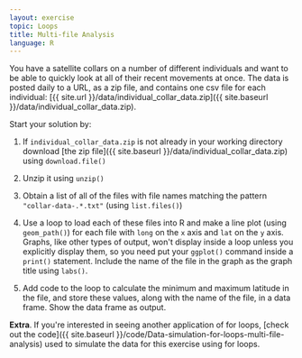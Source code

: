 ```yaml
---
layout: exercise
topic: Loops
title: Multi-file Analysis
language: R
---
```


You have a satellite collars on a number of different individuals and want to be able to quickly look at all of their recent movements at once.
The data is posted daily to a URL, as a zip file, and contains one csv file for each individual: [{{ site.url }}/data/individual_collar_data.zip]({{ site.baseurl }}/data/individual_collar_data.zip).

Start your solution by:

1. If `individual_collar_data.zip` is not already in your working directory download [the zip file]({{ site.baseurl }}/data/individual_collar_data.zip) using `download.file()`
2. Unzip it using `unzip()`
3. Obtain a list of all of the files with file names matching the pattern `"collar-data-.*.txt"` (using `list.files()`)

4. Use a loop to load each of these files into R and make a line plot (using `geom_path()`) for each file with `long` on the `x` axis and `lat` on the `y` axis.
Graphs, like other types of output, won't display inside a loop unless you explicitly display them, so you need put your `ggplot()` command inside a `print()` statement.
Include the name of the file in the graph as the graph title using `labs()`.

5. Add code to the loop to calculate the minimum and maximum latitude in the file, and store these values, along with the name of the file, in a data frame.
Show the data frame as output.

**Extra**. If you're interested in seeing another application of for loops, [check out the code]({{ site.baseurl }}/code/Data-simulation-for-loops-multi-file-analysis) used to simulate the data for this exercise using for loops. 
